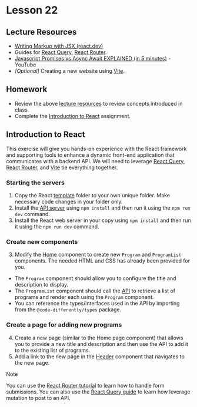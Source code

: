 # Lesson 22

## Lecture Resources

* [Writing Markup with JSX (react.dev)](https://react.dev/learn/writing-markup-with-jsx)
* Guides for [React Query][react-query-link], [React Router][react-router-link].
* [Javascript Promises vs Async Await EXPLAINED (in 5 minutes)](https://www.youtube.com/watch?v=li7FzDHYZpc) - YouTube
* _[Optional]_ Creating a new website using [Vite](https://vitejs.dev/guide/).

## Homework

* Review the above [lecture resources](#lecture-resources) to review concepts introduced in class.
* Complete the [Introduction to React](#introduction-to-react) assignment.

## Introduction to React
This exercise will give you hands-on experience with the React framework and supporting tools to enhance a dynamic front-end application that communicates with a backend API. We will need to leverage [React Query][react-query-link], [React Router][react-router-link], and [Vite][vite-link] tie everything together.

### Starting the servers

1. Copy the React [template](./template/) folder to your own unique folder. Make necessary code changes in your folder only. 
2. Install the [API server](./api/) using `npm install` and then run it using the `npm run dev` command. 
3. Install the React web server in your copy using `npm install` and then run it using the `npm run dev` command.

### Create new components
3. Modify the [Home](./template/src/pages/Home/Home.tsx) component to create new `Program` and `ProgramList` components. The needed HTML and CSS has already been provided for you.
  - The `Program` component should allow you to configure the title and description to display.
  - The `ProgramList` component should call the [API](./api/src/server.ts)  to retrieve a list of programs and render each using the `Program` component.
  - You can reference the types/interfaces used in the API by importing from the `@code-differently/types` package. 

### Create a page for adding new programs
4. Create a new page (similar to the Home page component) that allows you to provide a new title and description and then use the API to add it to the existing list of programs.
5. Add a link to the new page in the [Header](./template/src/components/header/Header.tsx) component that navigates to the new page.

> [!NOTE]
> You can use the [React Router tutorial](https://reactrouter.com/en/main/start/tutorial#updating-contacts-with-formdata) to learn how to handle form submissions. You can also use the [React Query guide](https://tanstack.com/query/latest/docs/framework/react/guides/mutations) to learn how leverage mutation to post to an API. 

[react-query-link]: https://tanstack.com/query/latest/docs/framework/react/quick-start
[react-router-link]: https://reactrouter.com/en/main/start/tutorial
[vite-link]: https://vitejs.dev/guide/env-and-mode.html
